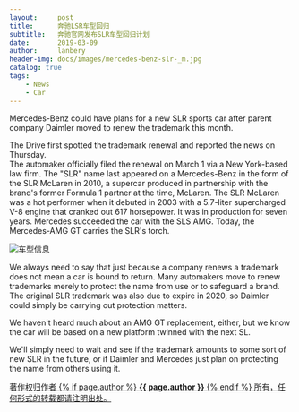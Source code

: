 ```yaml
---
layout:     post
title:      奔驰LSR车型回归
subtitle:   奔驰官网发布SLR车型回归计划
date:       2019-03-09
author:     lanbery
header-img: docs/images/mercedes-benz-slr-_m.jpg
catalog: true
tags:
    - News
    - Car	
---
```


Mercedes-Benz could have plans for a new SLR sports car after parent company Daimler moved to renew the trademark this month.
<p class="section-indent">
The Drive first spotted the trademark renewal and reported the news on Thursday.
<br>
The automaker officially filed the renewal on March 1 via a New York-based law firm. The "SLR" name last appeared on a Mercedes-Benz in the form of the SLR McLaren in 2010, a supercar produced in partnership with the brand's former Formula 1 partner at the time, McLaren. The SLR McLaren was a hot performer when it debuted in 2003 with a 5.7-liter supercharged V-8 engine that cranked out 617 horsepower. It was in production for seven years. Mercedes succeeded the car with the SLS AMG. Today, the Mercedes-AMG GT carries the SLR's torch.
</p>	

![车型信息](https://lanbery.github.io/docs/images/2019/mercedes-benz-slr-mclaren_100694813_h.jpg?raw=true)

<p>
We always need to say that just because a company renews a trademark does not mean a car is bound to return. Many automakers move to renew trademarks merely to protect the name from use or to safeguard a brand. The original SLR trademark was also due to expire in 2020, so Daimler could simply be carrying out protection matters.

We haven't heard much about an AMG GT replacement, either, but we know the car will be based on a new platform twinned with the next SL. 

We'll simply need to wait and see if the trademark amounts to some sort of new SLR in the future, or if Daimler and Mercedes just plan on protecting the name from others using it. 	
</p>

<div class="col-lg-8 col-lg-offset-3 col-md-10 col-md-offset-1">
	<div class="pull-right">
		<a href="https://lanbery.github.io/2019/02/13/2019-03-10-BenzSLRModelWellBack" target="_blank" class="copyright-link">
			著作权归作者
			{% if page.author %}
				<strong>{{ page.author }}</strong>
			{% endif %}
			所有，任何形式的转载都请注明出处。
		</a>
	</div>
</div>


